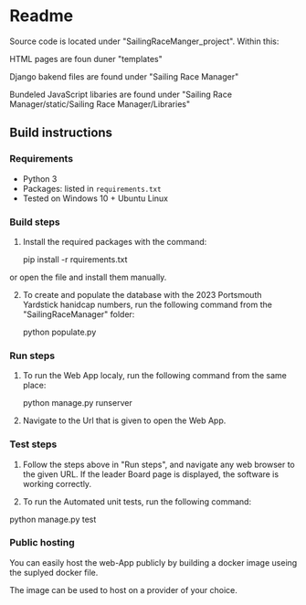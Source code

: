 # Readme

Source code is located under "SailingRaceManger_project". Within this:

HTML pages are foun duner "templates"

Django bakend files are found under "Sailing Race Manager"

Bundeled JavaScript libaries are found under "Sailing Race Manager/static/Sailing Race Manager/Libraries"

## Build instructions
### Requirements
* Python 3
* Packages: listed in `requirements.txt` 
* Tested on Windows 10 + Ubuntu Linux


### Build steps

1. Install the required packages with the command:

	pip install -r rquirements.txt

or open the file and install them manually.

2. To create and populate the database with the 2023 Portsmouth Yardstick hanidcap numbers, run the following command from the "SailingRaceManager" folder:

	python populate.py

### Run steps

1. To run the Web App localy, run the following command from the same place:

	python manage.py runserver

2. Navigate to the Url that is given to open the Web App.

### Test steps

1. Follow the steps above in "Run steps", and navigate any web browser to the given URL. If the leader Board page is displayed, the software is working correctly.

2. To run the Automated unit tests, run the following command:

 python manage.py test

### Public hosting

You can easily host the web-App publicly by building a docker image useing the suplyed docker file.

The image can be used to host on a provider of your choice.




